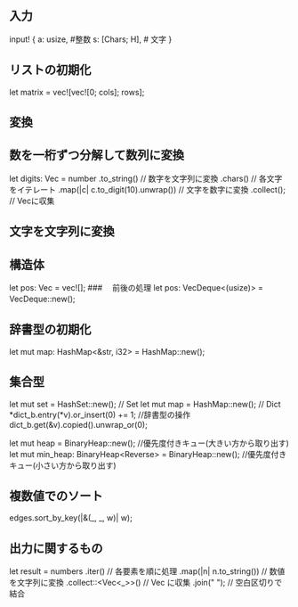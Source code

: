 ## 入力
input! {
    a: usize, #整数
    s: [Chars; H], # 文字
}

## リストの初期化
let matrix = vec![vec![0; cols]; rows];


## 変換
## 数を一桁ずつ分解して数列に変換
let digits: Vec<u32> = number
    .to_string() // 数字を文字列に変換
    .chars()     // 各文字をイテレート
    .map(|c| c.to_digit(10).unwrap()) // 文字を数字に変換
    .collect();   // Vecに収集

## 文字を文字列に変換


## 構造体
let pos: Vec<usize> = vec![];
###　 前後の処理
let pos: VecDeque<(usize)> = VecDeque::new();　

## 辞書型の初期化
let mut map: HashMap<&str, i32> = HashMap::new();

## 集合型
let mut set = HashSet::new();  // Set
let mut map = HashMap::new(); // Dict
*dict_b.entry(*v).or_insert(0) += 1; //辞書型の操作
dict_b.get(&v).copied().unwrap_or(0);

let mut heap = BinaryHeap::new(); //優先度付きキュー(大きい方から取り出す)
let mut min_heap: BinaryHeap<Reverse<usize>> = BinaryHeap::new(); //優先度付きキュー(小さい方から取り出す)

## 複数値でのソート
edges.sort_by_key(|&(_, _, w)| w);

## 出力に関するもの
let result = numbers
        .iter() // 各要素を順に処理
        .map(|n| n.to_string()) // 数値を文字列に変換
        .collect::<Vec<_>>() // Vec<String> に収集
        .join(" "); // 空白区切りで結合

